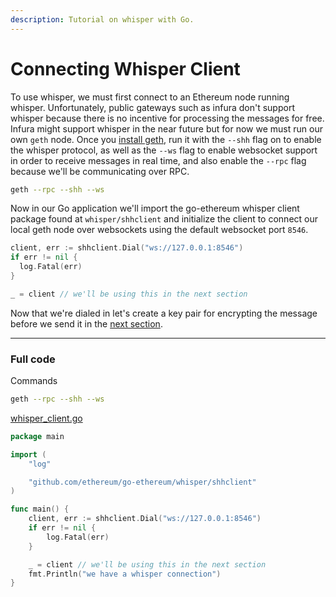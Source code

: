 ```yaml
---
description: Tutorial on whisper with Go.
---
```


# Connecting Whisper Client

To use whisper, we must first connect to an Ethereum node running whisper. Unfortunately, public gateways such as infura don't support whisper because there is no incentive for processing the messages for free. Infura might support whisper in the near future but for now we must run our own `geth` node. Once you [install geth](https://geth.ethereum.org/downloads/), run it with the `--shh` flag on to enable the whisper protocol, as well as the `--ws` flag to enable websocket support in order to receive messages in real time, and also enable the `--rpc` flag because we'll be communicating over RPC.

```bash
geth --rpc --shh --ws
```

Now in our Go application we'll import the go-ethereum whisper client package found at `whisper/shhclient` and initialize the client to connect our local geth node over websockets using the default websocket port `8546`.

```go
client, err := shhclient.Dial("ws://127.0.0.1:8546")
if err != nil {
  log.Fatal(err)
}

_ = client // we'll be using this in the next section
```

Now that we're dialed in let's create a key pair for encrypting the message before we send it in the [next section](../whisper-keys).

---

### Full code

Commands

```bash
geth --rpc --shh --ws
```

[whisper_client.go](https://github.com/mhxw/ethereum-development-with-go-book/blob/main/code/whisper_client.go)

```go
package main

import (
	"log"

	"github.com/ethereum/go-ethereum/whisper/shhclient"
)

func main() {
	client, err := shhclient.Dial("ws://127.0.0.1:8546")
	if err != nil {
		log.Fatal(err)
	}

	_ = client // we'll be using this in the next section
	fmt.Println("we have a whisper connection")
}
```
